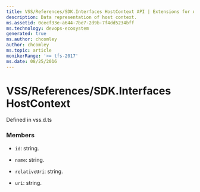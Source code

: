```yaml
---
title: VSS/References/SDK.Interfaces HostContext API | Extensions for Azure DevOps Services
description: Data representation of host context.
ms.assetid: 0cecf33e-a644-7be7-2d9b-7f4dd5234bff
ms.technology: devops-ecosystem
generated: true
ms.author: chcomley
author: chcomley
ms.topic: article
monikerRange: '>= tfs-2017'
ms.date: 08/25/2016
---
```


# VSS/References/SDK.Interfaces HostContext

Defined in vss.d.ts



### Members

* `id`: string. 

* `name`: string. 

* `relativeUri`: string. 

* `uri`: string. 

